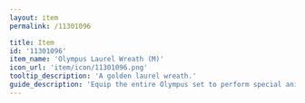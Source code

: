 ```yaml
---
layout: item
permalink: /11301096

title: Item
id: '11301096'
item_name: 'Olympus Laurel Wreath (M)'
icon_url: 'item/icon/11301096.png'
tooltip_description: 'A golden laurel wreath.'
guide_description: 'Equip the entire Olympus set to perform special animations.'
---
```

